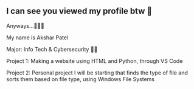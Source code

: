 ## I can see you viewed my profile btw 🥸
Anyways...🫡🫡🫡

My name is Akshar Patel

Major: Info Tech & Cybersecurity 👾👾

Project 1: Making a website using HTML and Python, through VS Code 

Project 2: Personal project I will be starting that finds the type of file and sorts them based on file type, using Windows File Systems 

